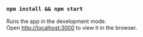 
### `npm install && npm start`

Runs the app in the development mode.<br>
Open [http://localhost:3000](http://localhost:3000) to view it in the browser.

